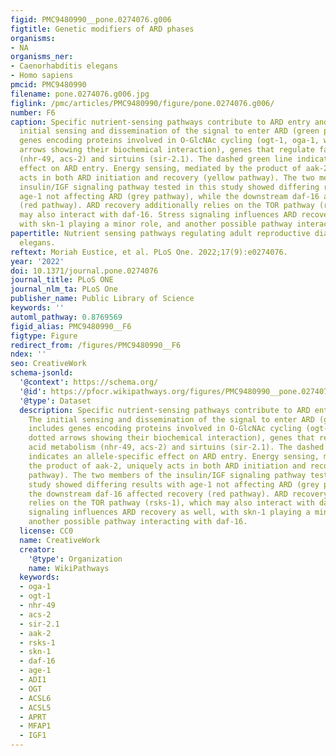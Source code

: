 ```yaml
---
figid: PMC9480990__pone.0274076.g006
figtitle: Genetic modifiers of ARD phases
organisms:
- NA
organisms_ner:
- Caenorhabditis elegans
- Homo sapiens
pmcid: PMC9480990
filename: pone.0274076.g006.jpg
figlink: /pmc/articles/PMC9480990/figure/pone.0274076.g006/
number: F6
caption: Specific nutrient-sensing pathways contribute to ARD entry and exit. The
  initial sensing and dissemination of the signal to enter ARD (green pathways) includes
  genes encoding proteins involved in O-GlcNAc cycling (ogt-1, oga-1, with dotted
  arrows showing their biochemical interaction), genes that regulate fatty acid metabolism
  (nhr-49, acs-2) and sirtuins (sir-2.1). The dashed green line indicates an allele-specific
  effect on ARD entry. Energy sensing, mediated by the product of aak-2, uniquely
  acts in both ARD initiation and recovery (yellow pathway). The two members of the
  insulin/IGF signaling pathway tested in this study showed differing results with
  age-1 not affecting ARD (grey pathway), while the downstream daf-16 affected recovery
  (red pathway). ARD recovery additionally relies on the TOR pathway (rsks-1), which
  may also interact with daf-16. Stress signaling influences ARD recovery as well,
  with skn-1 playing a minor role, and another possible pathway interacting with daf-16.
papertitle: Nutrient sensing pathways regulating adult reproductive diapause in C.
  elegans.
reftext: Moriah Eustice, et al. PLoS One. 2022;17(9):e0274076.
year: '2022'
doi: 10.1371/journal.pone.0274076
journal_title: PLoS ONE
journal_nlm_ta: PLoS One
publisher_name: Public Library of Science
keywords: ''
automl_pathway: 0.8769569
figid_alias: PMC9480990__F6
figtype: Figure
redirect_from: /figures/PMC9480990__F6
ndex: ''
seo: CreativeWork
schema-jsonld:
  '@context': https://schema.org/
  '@id': https://pfocr.wikipathways.org/figures/PMC9480990__pone.0274076.g006.html
  '@type': Dataset
  description: Specific nutrient-sensing pathways contribute to ARD entry and exit.
    The initial sensing and dissemination of the signal to enter ARD (green pathways)
    includes genes encoding proteins involved in O-GlcNAc cycling (ogt-1, oga-1, with
    dotted arrows showing their biochemical interaction), genes that regulate fatty
    acid metabolism (nhr-49, acs-2) and sirtuins (sir-2.1). The dashed green line
    indicates an allele-specific effect on ARD entry. Energy sensing, mediated by
    the product of aak-2, uniquely acts in both ARD initiation and recovery (yellow
    pathway). The two members of the insulin/IGF signaling pathway tested in this
    study showed differing results with age-1 not affecting ARD (grey pathway), while
    the downstream daf-16 affected recovery (red pathway). ARD recovery additionally
    relies on the TOR pathway (rsks-1), which may also interact with daf-16. Stress
    signaling influences ARD recovery as well, with skn-1 playing a minor role, and
    another possible pathway interacting with daf-16.
  license: CC0
  name: CreativeWork
  creator:
    '@type': Organization
    name: WikiPathways
  keywords:
  - oga-1
  - ogt-1
  - nhr-49
  - acs-2
  - sir-2.1
  - aak-2
  - rsks-1
  - skn-1
  - daf-16
  - age-1
  - ADI1
  - OGT
  - ACSL6
  - ACSL5
  - APRT
  - MFAP1
  - IGF1
---
```

